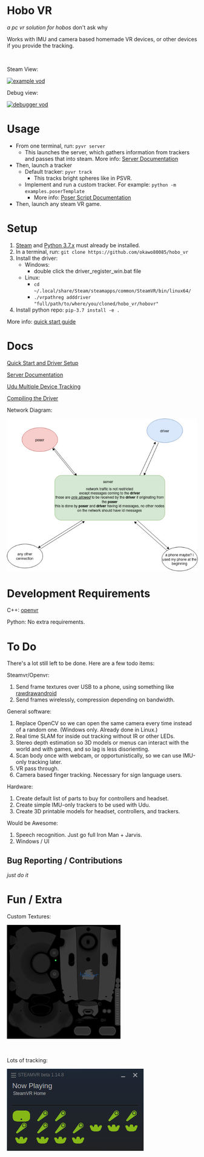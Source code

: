 # Hobo VR

*a pc vr solution for hobos* don't ask why

Works with IMU and camera based homemade VR devices, 
or other devices if you provide the tracking.

&nbsp;

Steam View:

[![example vod](https://img.youtube.com/vi/oHYMvZv_iw0/0.jpg)](https://www.youtube.com/watch?v=oHYMvZv_iw0)

Debug view:

[![debugger vod](https://img.youtube.com/vi/5WzN1XDXqbw/0.jpg)](https://www.youtube.com/watch?v=5WzN1XDXqbw)

# Usage

 * From one terminal, run: `pyvr server`
     * This launches the server, which gathers information from trackers and passes that into steam. More info: [Server Documentation](https://github.com/okawo80085/hobo_vr/wiki/server)
 * Then, launch a tracker
     * Default tracker: `pyvr track`
         * This tracks bright spheres like in PSVR.
     * Implement and run a custom tracker. For example: `python -m examples.poserTemplate`
         * More info: [Poser Script Documentation](https://github.com/okawo80085/hobo_vr/wiki/poser-script)
 * Then, launch any steam VR game.
 
# Setup

1. [Steam](https://store.steampowered.com/about/) and [Python 3.7.x](https://www.python.org/downloads/release/python-378/) must already be installed.
2. In a terminal, run: `git clone https://github.com/okawo80085/hobo_vr`
3. Install the driver:
    * Windows:
        * double click the driver_register_win.bat file
    * Linux:
        * `cd ~/.local/share/Steam/steamapps/common/SteamVR/bin/linux64/`
        * `./vrpathreg adddriver "full/path/to/where/you/cloned/hobo_vr/hobovr"`
4. Install python repo: `pip-3.7 install -e .`

More info: [quick start guide](https://github.com/okawo80085/hobo_vr/wiki/quick-start-guide#initial-setup)

# Docs
[Quick Start and Driver Setup](https://github.com/okawo80085/hobo_vr/wiki/quick-start-guide)

[Server Documentation](https://github.com/okawo80085/hobo_vr/wiki/server)

[Udu Multiple Device Tracking](https://github.com/okawo80085/hobo_vr/wiki/udu)

[Compiling the Driver](driver/src/README.md)

Network Diagram:

![network_diagram](images/network_diagram.jpg)

# Development Requirements

C++: [openvr](https://github.com/ValveSoftware/openvr)

Python: No extra requirements.

# To Do

There's a lot still left to be done. Here are a few todo items:

Steamvr/Openvr:

1. Send frame textures over USB to a phone, using something like [rawdrawandroid](https://github.com/cnlohr/rawdrawandroid)
2. Send frames wirelessly, compression depending on bandwidth.

General software:

1. Replace OpenCV so we can open the same camera every time instead of a random one. (Windows only. Already done in Linux.)
2. Real time SLAM for inside out tracking without IR or other LEDs.
3. Stereo depth estimation so 3D models or menus can interact with the world and with games, and so lag is less disorienting.
4. Scan body once with webcam, or opportunistically, so we can use IMU-only tracking later.
5. VR pass through.
6. Camera based finger tracking. Necessary for sign language users.

Hardware:

1. Create default list of parts to buy for controllers and headset.
2. Create simple IMU-only trackers to be used with Udu.
3. Create 3D printable models for headset, controllers, and trackers.

Would be Awesome:

1. Speech recognition. Just go full Iron Man + Jarvis.
2. Windows / UI

## Bug Reporting / Contributions
*just do it*

# Fun / Extra

Custom Textures:

<img src="hobovr/resources/rendermodels/hobovr_controller_mc0/onepointfive_texture.png" width="300" height="300" />

&nbsp;

Lots of tracking:

![1 Headset. 8 Controllers. 7 Trackers.](images/cursed_devices.png)
